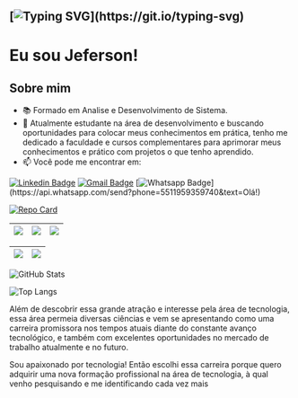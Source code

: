  ## [![Typing SVG](https://readme-typing-svg.herokuapp.com?font=Fira+Code&size=18&pause=1000&color=CAF0F8&width=435&align=center&lines=Olá+DEVS!+Sejam+bem-vindos+ao+meu+perfil+do+GitHub.!;)](https://git.io/typing-svg)
  
# Eu sou Jeferson! 
## Sobre mim 

- 📚 Formado em Analise e Desenvolvimento de Sistema.
- 💼 Atualmente estudante na área de desenvolvimento e buscando oportunidades para colocar meus conhecimentos em prática, tenho me dedicado a faculdade e cursos complementares para aprimorar meus conhecimentos e prático com projetos o que tenho aprendido.
- 📫 Você pode me encontrar em:

[![Linkedin Badge](https://img.shields.io/badge/-Jeferson%20Oliveira-6633cc?style=flat-square&logo=Linkedin&logoColor=white&link=https://www.linkedin.com/in/jeferson-oliveiraa)](https://www.linkedin.com/in/jeferson-oliveiraa) [![Gmail Badge](https://img.shields.io/badge/-Jeferson143@hotmail.com-6633cc?style=flat-square&logo=Gmail&logoColor=white&link=mailto:Jeferson143@hotmail.com)](mailto:Jeferson143@hotmail.com)  [![Whatsapp Badge](https://img.shields.io/badge/-Whatsapp-4CA143?style=flat-square&labelColor=4CA143&logo=whatsapp&logoColor=white&link=https://api.whatsapp.com/send?phone=5511959359740&text=Olá!)](https://api.whatsapp.com/send?phone=5511959359740&text=Olá!) 

[![Repo Card](https://github-readme-stats.vercel.app/api/pin/?username=Jeferson-Oliveiraa&repo=dio-lab-open-source&bg_color=0000&border_color=6bbbca&show_icons=true&icon_color=6bbbca&title_color=6bbbca&text_color=fff)](https://github.com/AlanJoabio/dio-lab-open-source) 

| ![](http://github-profile-summary-cards.vercel.app/api/cards/stats?username=Jeferson-Oliveiraa&theme=nord_dark) | ![](http://github-profile-summary-cards.vercel.app/api/cards/repos-per-language?username=Jeferson-Oliveiraa&hide=Html&theme=nord_dark) | ![](http://github-profile-summary-cards.vercel.app/api/cards/most-commit-language?username=Jeferson-Oliveiraa&theme=nord_dark&bg_color=2D3742&border_color=6bbbca&show_icons=true&icon_color=6bbbca&title_color=6bbbca&text_color=6bbbca) |
| :-: | :-: | :-: |

| ![](http://github-profile-summary-cards.vercel.app/api/cards/profile-details?username=Jeferson-Oliveiraa&theme=nord_dark) | ![](https://github-readme-streak-stats.herokuapp.com/?user=AlanJoabio&hide_border=true&date_format=M%20j%5B%2C%20Y%5D&background=2D3742&stroke=2D3742&ring=6bbbca&fire=6bbbca&currStreakNum=fff&sideNums=6bbbca&currStreakLabel=6bbbca&sideLabels=fff&dates=fff) |
| :-: | :-: |

![GitHub Stats](https://github-readme-stats.vercel.app/api?username=Jeferson-Oliveiraa&theme=nord_dark&bg_color=2D3742&border_color=6bbbca&show_icons=true&icon_color=6bbbca&title_color=6bbbca&text_color=6bbbca)

![Top Langs](https://github-readme-stats-git-masterrstaa-rickstaa.vercel.app/api/top-langs/?username=Jeferson-Oliveiraa&bg_color=2D3742&border_color=6bbbca&title_color=6bbbca&text_color=6bbbca)

Além de descobrir essa grande atração e interesse pela área de tecnologia, essa área permeia diversas ciências e vem se apresentando como uma carreira promissora nos tempos atuais diante do constante avanço tecnológico, e também com excelentes oportunidades no mercado de trabalho atualmente e no futuro.

Sou apaixonado por tecnologia! Então escolhi essa carreira porque quero adquirir uma nova formação profissional na área de tecnologia, à qual venho pesquisando e me identificando cada vez mais
